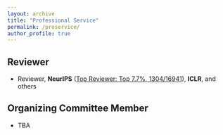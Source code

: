 ```yaml
---
layout: archive
title: "Professional Service"
permalink: /proservice/
author_profile: true
---
```


## Reviewer
- Reviewer, **NeurIPS** (<a href="https://neurips.cc/Conferences/2024/ProgramCommittee">Top Reviewer: Top 7.7%, 1304/16941</a>), **ICLR**, and others
<!-- Served as a peer reviewer for top-tier machine learning conferences, including NeurIPS, ICLR, and AISTATS. -->

## Organizing Committee Member
- TBA
<!-- Contributed to the organization and coordination of the International Joint Conference on Biometrics (IJCB) 2025, a premier conference in the field of biometrics. -->
